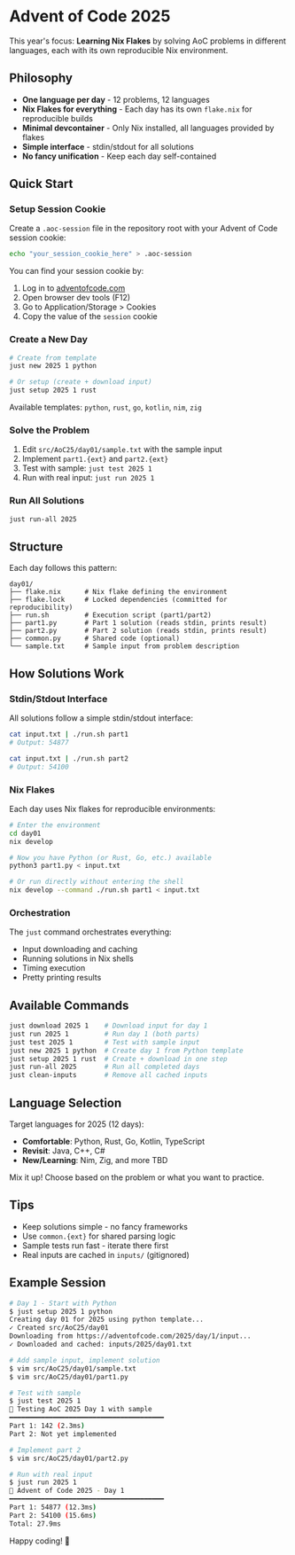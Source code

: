 # Advent of Code 2025

This year's focus: **Learning Nix Flakes** by solving AoC problems in different languages, each with its own reproducible Nix environment.

## Philosophy

- **One language per day** - 12 problems, 12 languages
- **Nix Flakes for everything** - Each day has its own `flake.nix` for reproducible builds
- **Minimal devcontainer** - Only Nix installed, all languages provided by flakes
- **Simple interface** - stdin/stdout for all solutions
- **No fancy unification** - Keep each day self-contained

## Quick Start

### Setup Session Cookie

Create a `.aoc-session` file in the repository root with your Advent of Code session cookie:

```bash
echo "your_session_cookie_here" > .aoc-session
```

You can find your session cookie by:
1. Log in to [adventofcode.com](https://adventofcode.com)
2. Open browser dev tools (F12)
3. Go to Application/Storage > Cookies
4. Copy the value of the `session` cookie

### Create a New Day

```bash
# Create from template
just new 2025 1 python

# Or setup (create + download input)
just setup 2025 1 rust
```

Available templates: `python`, `rust`, `go`, `kotlin`, `nim`, `zig`

### Solve the Problem

1. Edit `src/AoC25/day01/sample.txt` with the sample input
2. Implement `part1.{ext}` and `part2.{ext}`
3. Test with sample: `just test 2025 1`
4. Run with real input: `just run 2025 1`

### Run All Solutions

```bash
just run-all 2025
```

## Structure

Each day follows this pattern:

```
day01/
├── flake.nix      # Nix flake defining the environment
├── flake.lock     # Locked dependencies (committed for reproducibility)
├── run.sh         # Execution script (part1/part2)
├── part1.py       # Part 1 solution (reads stdin, prints result)
├── part2.py       # Part 2 solution (reads stdin, prints result)
├── common.py      # Shared code (optional)
└── sample.txt     # Sample input from problem description
```

## How Solutions Work

### Stdin/Stdout Interface

All solutions follow a simple stdin/stdout interface:

```bash
cat input.txt | ./run.sh part1
# Output: 54877

cat input.txt | ./run.sh part2
# Output: 54100
```

### Nix Flakes

Each day uses Nix flakes for reproducible environments:

```bash
# Enter the environment
cd day01
nix develop

# Now you have Python (or Rust, Go, etc.) available
python3 part1.py < input.txt

# Or run directly without entering the shell
nix develop --command ./run.sh part1 < input.txt
```

### Orchestration

The `just` command orchestrates everything:
- Input downloading and caching
- Running solutions in Nix shells
- Timing execution
- Pretty printing results

## Available Commands

```bash
just download 2025 1    # Download input for day 1
just run 2025 1         # Run day 1 (both parts)
just test 2025 1        # Test with sample input
just new 2025 1 python  # Create day 1 from Python template
just setup 2025 1 rust  # Create + download in one step
just run-all 2025       # Run all completed days
just clean-inputs       # Remove all cached inputs
```

## Language Selection

Target languages for 2025 (12 days):
- **Comfortable**: Python, Rust, Go, Kotlin, TypeScript
- **Revisit**: Java, C++, C#
- **New/Learning**: Nim, Zig, and more TBD

Mix it up! Choose based on the problem or what you want to practice.

## Tips

- Keep solutions simple - no fancy frameworks
- Use `common.{ext}` for shared parsing logic
- Sample tests run fast - iterate there first
- Real inputs are cached in `inputs/` (gitignored)

## Example Session

```bash
# Day 1 - Start with Python
$ just setup 2025 1 python
Creating day 01 for 2025 using python template...
✓ Created src/AoC25/day01
Downloading from https://adventofcode.com/2025/day/1/input...
✓ Downloaded and cached: inputs/2025/day01.txt

# Add sample input, implement solution
$ vim src/AoC25/day01/sample.txt
$ vim src/AoC25/day01/part1.py

# Test with sample
$ just test 2025 1
🧪 Testing AoC 2025 Day 1 with sample
━━━━━━━━━━━━━━━━━━━━━━━━━━━━━━━━━━━━━━━
Part 1: 142 (2.3ms)
Part 2: Not yet implemented

# Implement part 2
$ vim src/AoC25/day01/part2.py

# Run with real input
$ just run 2025 1
🎄 Advent of Code 2025 - Day 1
━━━━━━━━━━━━━━━━━━━━━━━━━━━━━━━━━━━━━━━
Part 1: 54877 (12.3ms)
Part 2: 54100 (15.6ms)
Total: 27.9ms
```

Happy coding! 🎄
